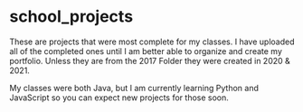 # school_projects
These are projects that were most complete for my classes.
I have uploaded all of the completed ones until I am better able to organize and create my portfolio.
Unless they are from the 2017 Folder they were created in 2020 & 2021.

My classes were both Java, but I am currently learning Python and JavaScript so you can expect new projects for those soon.

